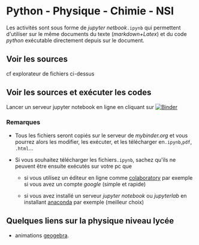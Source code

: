 # Python - Physique - Chimie - NSI

Les activités sont sous forme de *jupyter netbook*`.ipynb` qui permettent d'utiliser sur le même documents
du texte (*markdown+Latex*) et du code *python* exécutable directement depuis sur le document. 

## Voir les sources

cf explorateur de fichiers ci-dessus

## Voir les sources et exécuter les codes

Lancer un serveur jupyter notebook en ligne en cliquant sur [![Binder](https://mybinder.org/badge_logo.svg)](https://mybinder.org/v2/gh/fgachelin/physique-python.git/master)

### Remarques

* Tous les fichiers seront copiés sur le serveur de *mybinder.org* et vous pourrez alors les modifier, les exécuter, et les télécharger en`.ipynb`,`pdf`, `.html`...

* Si vous souhaitez télécharger les fichiers`.ipynb`, sachez qu'ils ne peuvent être ensuite exécutés sur votre pc que 

  * si vous utilisez un éditeur en ligne comme [colaboratory](https://colab.research.google.com/notebooks/intro.ipynb) par exemple si vous avez un compte *google* (simple et rapide)

  * si vous avez installé un serveur *jupyter notebook* ou *jupyterlab* en installant 
  [anaconda](https://www.anaconda.com/products/individual) par exemple (meilleur choix)

## Quelques liens sur la physique niveau lycée

* animations [geogebra](https://www.geogebra.org/u/fgachelin).


